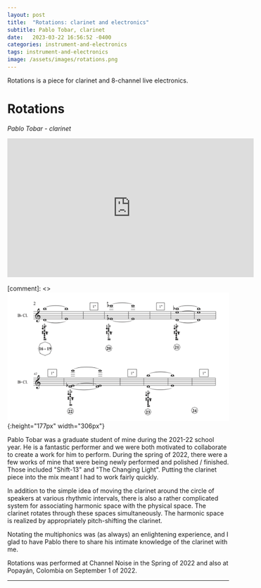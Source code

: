 ```yaml
---
layout: post
title:  "Rotations: clarinet and electronics"
subtitle: Pablo Tobar, clarinet
date:   2023-03-22 16:56:52 -0400
categories: instrument-and-electronics
tags: instrument-and-electronics
image: /assets/images/rotations.png
---
```


Rotations is a piece for clarinet and 8-channel live electronics. 

# Rotations
*Pablo Tobar - clarinet* <br>

<iframe width="560" height="315" src="https://www.youtube.com/embed/0D0tCfsGH2Y" title="YouTube video player" frameborder="0" allow="accelerometer; autoplay; clipboard-write; encrypted-media; gyroscope; picture-in-picture; web-share" allowfullscreen></iframe>
<br> 

[comment]: <> ![Rotations score](/assets/images/RotationsImage.png){:height="177px" width="306px"} 

Pablo Tobar was a graduate student of mine during the 2021-22 school year. He is a fantastic performer and we were both motivated to collaborate to create a work for him to perform. During the spring of 2022, there were a few works of mine that were being newly performed and polished / finished. Those included "Shift-13" and "The Changing Light". Putting the clarinet piece into the mix meant I had to work fairly quickly.

In addition to the simple idea of moving the clarinet around the circle of speakers at various rhythmic intervals, there is also a rather complicated system for associating harmonic space with the physical space. The clarinet rotates through these spaces simultaneously. The harmonic space is realized by appropriately pitch-shifting the clarinet.

Notating the multiphonics was (as always) an enlightening experience, and I glad to have Pablo there to share his intimate knowledge of the clarinet with me. 

Rotations was performed at Channel Noise in the Spring of 2022 and also at Popayán, Colombia on September 1 of 2022.


---
<br>